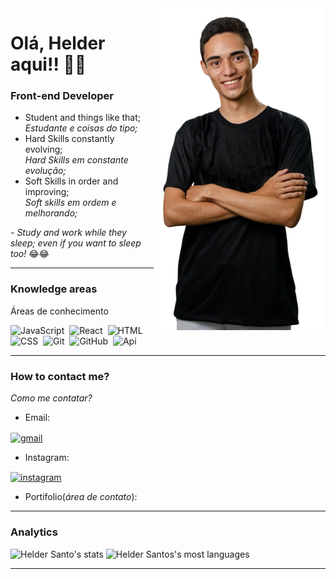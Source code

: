 <img align="right" height="514.5px" src="bodyimg.png" />

# Olá, Helder aqui!!  👨‍💻
### Front-end Developer

* Student and things like that; <br/>
_Estudante e coisas do tipo;_
* Hard Skills constantly evolving; <br/>
_Hard Skills em constante evolução;_
* Soft Skills in order and improving; <br />
_Soft skills em ordem e melhorando;_

_- Study and work while they sleep; even if you want to sleep too!_ 😂😂

<hr/>

### Knowledge areas
Áreas de conhecimento

![JavaScript](https://img.shields.io/badge/-JavaScript-05122A?style=flat&logo=javascript)&nbsp;
![React](https://img.shields.io/badge/-React-05122A?style=flat&logo=react)&nbsp;
![HTML](https://img.shields.io/badge/-HTML-05122A?style=flat&logo=HTML5)&nbsp;
![CSS](https://img.shields.io/badge/-CSS-05122A?style=flat&logo=CSS3&logoColor=1572B6)&nbsp;
![Git](https://img.shields.io/badge/-Git-05122A?style=flat&logo=git)&nbsp;
![GitHub](https://img.shields.io/badge/-GitHub-05122A?style=flat&logo=github)&nbsp;
![Api](https://img.shields.io/badge/-API-05122A?style=flat&logo=APA&logoColor=1572B6)&nbsp;


<hr/>

### How to contact me?
_Como me contatar?_

* Email: <a href="mailto:helder2903ds@gmail.com" target="_blank">
 <img align="center" src="https://img.shields.io/badge/-HelderSantos-05122A?style=flat&logo=gmail" alt="gmail"/>
</a> <br/>

* Instagram:<a href="https://instagram.com/helder.santos_" target="_blank">
 <img align="center" src="https://img.shields.io/badge/HelderSantos-05122A?style=flat&logo=instagram" alt="instagram"/>
</a> <br/>

* Portifolio(_área de contato_): 
<hr/>

### Analytics

<p align="left">
<img width="530em" src="https://github-readme-stats.vercel.app/api?username=HeldersSanto&show_icons=true&theme=vision" alt="Helder Santo's stats"/>
<img width="530em" src="https://github-readme-stats.vercel.app/api/top-langs/?username=HeldersSanto&layout=compact&theme=vision" alt="Helder Santos's most languages"/>
</p>
<hr/>
